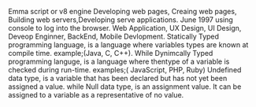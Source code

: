 Emma script or v8 engine
Developing web pages, Creaing web pages, Building web servers,Developing serve applications.
June 1997
using console to log into the browser.
Web Application, UX Design, UI Design, Deveop Enginner, BackEnd, Mobile Devlopment.
Statically Typed programming language, is a language where variables types are known at compile time. example;(Java, C, C++). While Dynimcally Typed programming languge, is a language where thentype of a variable is checked during run-time. examples;( JavaScript, PHP, Ruby)
Undefined data type, is a variable that has been declared but has not yet been assigned a value. while Null data type, is an assignment value. It can be assigned to a variable as a representative of no value.
